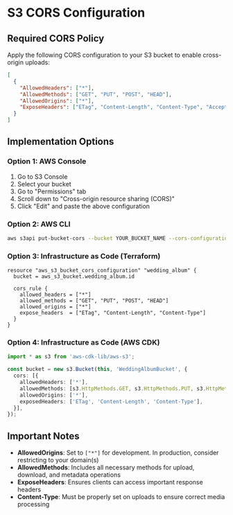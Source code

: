 # S3 CORS Configuration

## Required CORS Policy

Apply the following CORS configuration to your S3 bucket to enable cross-origin uploads:

```json
[
  {
    "AllowedHeaders": ["*"],
    "AllowedMethods": ["GET", "PUT", "POST", "HEAD"],
    "AllowedOrigins": ["*"],
    "ExposeHeaders": ["ETag", "Content-Length", "Content-Type", "Accept-Ranges"]
  }
]
```

## Implementation Options

### Option 1: AWS Console
1. Go to S3 Console
2. Select your bucket
3. Go to "Permissions" tab
4. Scroll down to "Cross-origin resource sharing (CORS)"
5. Click "Edit" and paste the above configuration

### Option 2: AWS CLI
```bash
aws s3api put-bucket-cors --bucket YOUR_BUCKET_NAME --cors-configuration file://cors.json
```

### Option 3: Infrastructure as Code (Terraform)
```hcl
resource "aws_s3_bucket_cors_configuration" "wedding_album" {
  bucket = aws_s3_bucket.wedding_album.id

  cors_rule {
    allowed_headers = ["*"]
    allowed_methods = ["GET", "PUT", "POST", "HEAD"]
    allowed_origins = ["*"]
    expose_headers  = ["ETag", "Content-Length", "Content-Type"]
  }
}
```

### Option 4: Infrastructure as Code (AWS CDK)
```typescript
import * as s3 from 'aws-cdk-lib/aws-s3';

const bucket = new s3.Bucket(this, 'WeddingAlbumBucket', {
  cors: [{
    allowedHeaders: ['*'],
    allowedMethods: [s3.HttpMethods.GET, s3.HttpMethods.PUT, s3.HttpMethods.POST, s3.HttpMethods.HEAD],
    allowedOrigins: ['*'],
    exposedHeaders: ['ETag', 'Content-Length', 'Content-Type'],
  }],
});
```

## Important Notes

- **AllowedOrigins**: Set to `["*"]` for development. In production, consider restricting to your domain(s)
- **AllowedMethods**: Includes all necessary methods for upload, download, and metadata operations
- **ExposeHeaders**: Ensures clients can access important response headers
- **Content-Type**: Must be properly set on uploads to ensure correct media processing
